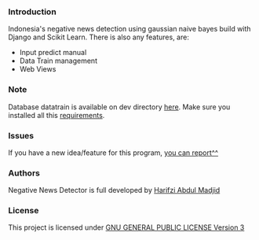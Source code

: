 ### Introduction
Indonesia's negative news detection using gaussian naive bayes build with Django and Scikit Learn. There is also any features, are:
- Input predict manual
- Data Train management
- Web Views

### Note
Database datatrain is available on dev directory [here](./dev). Make sure you installed all this [requirements](./requirements.txt).

### Issues
If you have a new idea/feature for this program, [you can report^^](https://github.com/harifzi/negative_news_detector/issues)

### Authors
Negative News Detector is full developed by [Harifzi Abdul Madjid](https://www.linkedin.com/in/harifzi/)

### License
This project is licensed under [GNU GENERAL PUBLIC LICENSE Version 3](./LICENSE.md)
